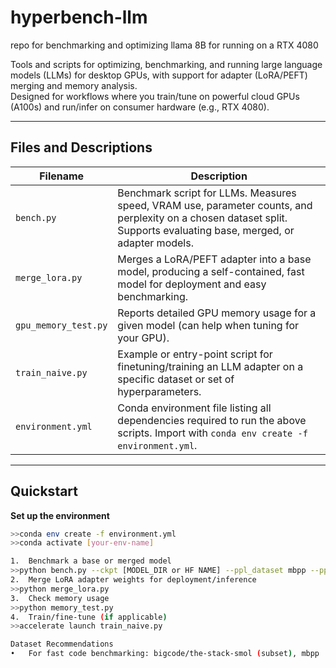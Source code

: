 # hyperbench-llm
repo for benchmarking and optimizing llama 8B for running on a RTX 4080

Tools and scripts for optimizing, benchmarking, and running large language models (LLMs) for desktop GPUs, with support for adapter (LoRA/PEFT) merging and memory analysis.  
Designed for workflows where you train/tune on powerful cloud GPUs (A100s) and run/infer on consumer hardware (e.g., RTX 4080).

---

## Files and Descriptions

| Filename         | Description                                                                          |
|------------------|--------------------------------------------------------------------------------------|
| `bench.py`       | Benchmark script for LLMs. Measures speed, VRAM use, parameter counts, and perplexity on a chosen dataset split. Supports evaluating base, merged, or adapter models.         |
| `merge_lora.py` | Merges a LoRA/PEFT adapter into a base model, producing a self-contained, fast model for deployment and easy benchmarking.                           |
| `gpu_memory_test.py` | Reports detailed GPU memory usage for a given model (can help when tuning for your GPU).                                           |
| `train_naive.py`       | Example or entry-point script for finetuning/training an LLM adapter on a specific dataset or set of hyperparameters.           |
| `environment.yml`| Conda environment file listing all dependencies required to run the above scripts. Import with `conda env create -f environment.yml`.     |

---

## Quickstart

**Set up the environment**  
   ```bash
   >>conda env create -f environment.yml
   >>conda activate [your-env-name]

1.	Benchmark a base or merged model
>>python bench.py --ckpt [MODEL_DIR or HF NAME] --ppl_dataset mbpp --ppl_split train[:1024] --out result.json
2.	Merge LoRA adapter weights for deployment/inference
>>python merge_lora.py 
3.	Check memory usage
>>python memory_test.py 
4.	Train/fine-tune (if applicable)
>>accelerate launch train_naive.py

Dataset Recommendations
•	For fast code benchmarking: bigcode/the-stack-smol (subset), mbpp
